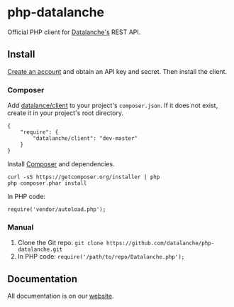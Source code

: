 php-datalanche
==============

Official PHP client for [Datalanche's](https://www.datalanche.com) REST API.

## Install

[Create an account](https://www.datalanche.com/signup) and obtain an API key and secret. Then install the client.

### Composer

Add [datalance/client](https://packagist.org/packages/datalanche/client) to your project's ```composer.json```. If
it does not exist, create it in your project's root directory.
```
{
    "require": {
        "datalanche/client": "dev-master"
    }
}
```

Install [Composer](http://getcomposer.org/) and dependencies.
```
curl -sS https://getcomposer.org/installer | php
php composer.phar install
```
In PHP code:
```
require('vendor/autoload.php');
```

### Manual

1. Clone the Git repo: ```git clone https://github.com/datalanche/php-datalanche.git```
2. In PHP code: ```require('/path/to/repo/Datalanche.php');```

## Documentation

All documentation is on our [website](https://www.datalanche.com/docs).
